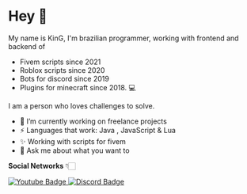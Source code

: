 # Hey 👋

My name is KinG, I'm brazilian programmer, working with frontend and backend of 
- Fivem scripts since 2021 
- Roblox scripts since 2020
- Bots for discord since 2019
- Plugins for minecraft since 2018. 💻

I am a person who loves challenges to solve.

- 🎃 I’m currently working on freelance projects
- ⚡ Languages that work: Java , JavaScript & Lua
- ✨ Working with scripts for fivem
- 💬 Ask me about what you want to

**Social Networks** 👇🏻

[
![Youtube Badge](https://img.shields.io/badge/-Youtube-FF0000?style=flat-square&labelColor=FF0000&logo=youtube&logoColor=white&link=https://www.youtube.com/zking0d)
](https://www.youtube.com/zking0d)
[
![Discord Badge](https://img.shields.io/badge/-Discord-324ea8?style=flat-square&labelColor=324ea8&logo=discord&logoColor=white&link=https://discord.gg/jSDueh58cT)
](https://discord.gg/jSDueh58cT)
